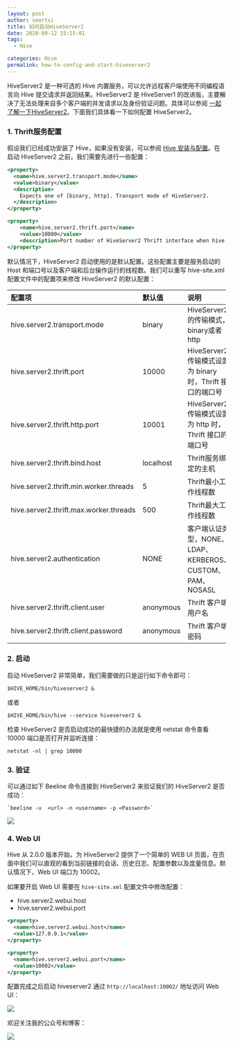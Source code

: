```yaml
---
layout: post
author: smartsi
title: 如何启动HiveServer2
date: 2020-09-12 15:15:01
tags:
  - Hive

categories: Hive
permalink: how-to-config-and-start-hiveserver2
---
```


HiveServer2 是一种可选的 Hive 内置服务，可以允许远程客户端使用不同编程语言向 Hive 提交请求并返回结果。HiveServer2 是 HiveServer1 的改进版，主要解决了无法处理来自多个客户端的并发请求以及身份验证问题。具体可以参阅 [一起了解一下HiveServer2](http://smartsi.club/hiveserver2-overview.html)。下面我们具体看一下如何配置 HiveServer2。

### 1. Thrift服务配置

假设我们已经成功安装了 Hive，如果没有安装，可以参阅 [Hive 安装与配置](http://smartsi.club/hive-install-and-config.html)。在启动 HiveServer2 之前，我们需要先进行一些配置：
```xml
<property>
  <name>hive.server2.transport.mode</name>
  <value>binary</value>
  <description>
    Expects one of [binary, http]. Transport mode of HiveServer2.
  </description>
</property>

<property>
    <name>hive.server2.thrift.port</name>
    <value>10000</value>
    <description>Port number of HiveServer2 Thrift interface when hive.server2.transport.mode is 'binary'.</description>
</property>
```
默认情况下，HiveServer2 启动使用的是默认配置。这些配置主要是服务启动的 Host 和端口号以及客户端和后台操作运行的线程数。我们可以重写 hive-site.xml 配置文件中的配置项来修改 HiveServer2 的默认配置：

| 配置项   | 默认值     | 说明 |
| :------------- | :------------- | :------------- |
| hive.server2.transport.mode | binary | HiveServer2 的传输模式，binary或者http |
| hive.server2.thrift.port | 10000 | HiveServer2 传输模式设置为 binary 时，Thrift 接口的端口号 |
| hive.server2.thrift.http.port | 10001 | HiveServer2 传输模式设置为 http 时，Thrift 接口的端口号 |
| hive.server2.thrift.bind.host | localhost | Thrift服务绑定的主机 |
| hive.server2.thrift.min.worker.threads | 5 | Thrift最小工作线程数 |
| hive.server2.thrift.max.worker.threads | 500 | Thrift最大工作线程数 |
| hive.server2.authentication | NONE | 客户端认证类型，NONE、LDAP、KERBEROS、CUSTOM、PAM、NOSASL |
| hive.server2.thrift.client.user | anonymous | Thrift 客户端用户名 |
| hive.server2.thrift.client.password | anonymous | Thrift 客户端密码 |

### 2. 启动

启动 HiveServer2 非常简单，我们需要做的只是运行如下命令即可：
```
$HIVE_HOME/bin/hiveserver2 &
```
或者
```
$HIVE_HOME/bin/hive --service hiveserver2 &
```
检查 HiveServer2 是否启动成功的最快捷的办法就是使用 netstat 命令查看 10000 端口是否打开并监听连接：
```
netstat -nl | grep 10000
```

### 3. 验证

可以通过如下 Beeline 命令连接到 HiveServer2 来验证我们的 HiveServer2 是否成功：
```
`beeline -u  <url> -n <username> -p <Password>`
```
![](https://github.com/sjf0115/PubLearnNotes/blob/master/image/Hive/how-to-config-and-start-hiveserver2-1.jpg?raw=true)

### 4. Web UI

Hive 从 2.0.0 版本开始，为 HiveServer2 提供了一个简单的 WEB UI 页面，在页面中我们可以直观的看到当前链接的会话、历史日志、配置参数以及度量信息。默认情况下，Web UI 端口为 10002。

如果要开启 Web UI 需要在 `hive-site.xml` 配置文件中修改配置：
- hive.server2.webui.host
- hive.server2.webui.port

```xml
<property>
  <name>hive.server2.webui.host</name>
  <value>127.0.0.1</value>
</property>

<property>
  <name>hive.server2.webui.port</name>
  <value>10002</value>
</property>
```

配置完成之后启动 hiveserver2 通过 `http://localhost:10002/` 地址访问 Web UI：

![](https://github.com/sjf0115/PubLearnNotes/blob/master/image/Hive/how-to-config-and-start-hiveserver2-2.jpg?raw=true)

欢迎关注我的公众号和博客：

![](https://github.com/sjf0115/PubLearnNotes/blob/master/image/Other/smartsi.jpg?raw=true)
